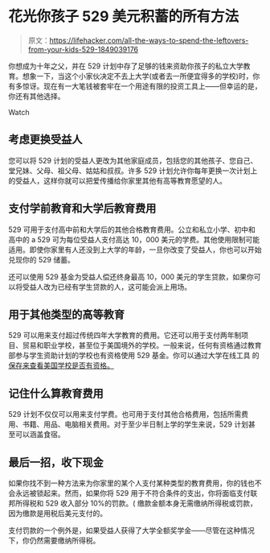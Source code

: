 # 花光你孩子 529 美元积蓄的所有方法

> 原文：<https://lifehacker.com/all-the-ways-to-spend-the-leftovers-from-your-kids-529-1849039176>

你想成为十年之父，并在 529 计划中存了足够的钱来资助你孩子的私立大学教育。想象一下，当这个小家伙决定不去上大学(或者去一所便宜得多的学校)时，你有多惊讶。现在有一大笔钱被套牢在一个用途有限的投资工具上——但幸运的是，你还有其他选择。

Watch

## **考虑更换受益人**

您可以将 529 计划的受益人更改为其他家庭成员，包括您的其他孩子、您自己、堂兄妹、父母、祖父母、姑姑和叔叔。许多 529 计划允许你每年更换一次计划上的受益人，这样你就可以把爱传播给你家里其他有高等教育愿望的人。

## **支付学前教育和大学后教育费用**

529 可用于支付高中前和大学后的其他合格教育费用。公立和私立小学、初中和高中的 a 529 可为每位受益人支付高达 10，000 美元的学费。其他使用限制可能适用。即使你家里有人还没到上大学的年龄，一旦你改变了受益人，你也可以开始兑现你的 529 储蓄。

还可以使用 529 基金为受益人偿还终身最高 10，000 美元的学生贷款，如果你可以将受益人改为已经有学生贷款的人，这可能会派上用场。

## 用于其他类型的高等教育

529 可以用来支付超过传统四年大学教育的费用。它还可以用于支付两年制项目、贸易和职业学校，甚至位于美国境外的学校。一般来说，任何有资格通过教育部参与学生资助计划的学校也有资格使用 529 基金。你可以通过大学在线工具 的 [保存来查看美国学校是否有资格。](https://www.savingforcollege.com/eligible-institutions)

## 记住什么算教育费用

529 计划不仅仅可以用来支付学费。也可用于支付其他合格费用，包括所需费用、书籍、用品、电脑相关费用。对于至少半日制上学的学生来说，529 计划甚至可以涵盖食宿。

## 最后一招，收下现金

如果你找不到一种方法来为你家里的某个人支付某种类型的教育费用，你的钱也不会永远被锁起来。然而，如果你将 529 用于不符合条件的支出，你将面临支付联邦所得税和 529 收入部分 10%的罚款。( 缴款金额本身无需缴纳所得税或罚款，因为缴款是用税后美元支付的。

支付罚款的一个例外是，如果受益人获得了大学全额奖学金——尽管在这种情况下，你仍然需要缴纳所得税。